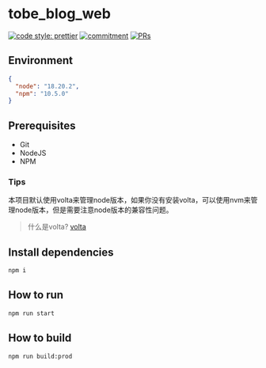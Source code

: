 # tobe_blog_web

[![code style: prettier](https://img.shields.io/badge/code_style-prettier-ff69b4.svg?style=flat-square)](https://github.com/prettier/prettier)
[![commitment](https://img.shields.io/badge/commitizen-friendly-brightgreen.svg?style=flat-square)](http://commitizen.github.io/cz-cli/)
[![PRs](https://img.shields.io/badge/PRs-welcome-brightgreen.svg?style=flat-square)]()

## Environment

```json
{
  "node": "18.20.2",
  "npm": "10.5.0"
}
```

## Prerequisites

- Git
- NodeJS
- NPM

### Tips

本项目默认使用volta来管理node版本，如果你没有安装volta，可以使用nvm来管理node版本，但是需要注意node版本的兼容性问题。
> 什么是volta? [volta](https://docs.volta.sh/guide/getting-started)

## Install dependencies

```bash
npm i
```

## How to run

```bash
npm run start
```

## How to build

```bash
npm run build:prod
```




